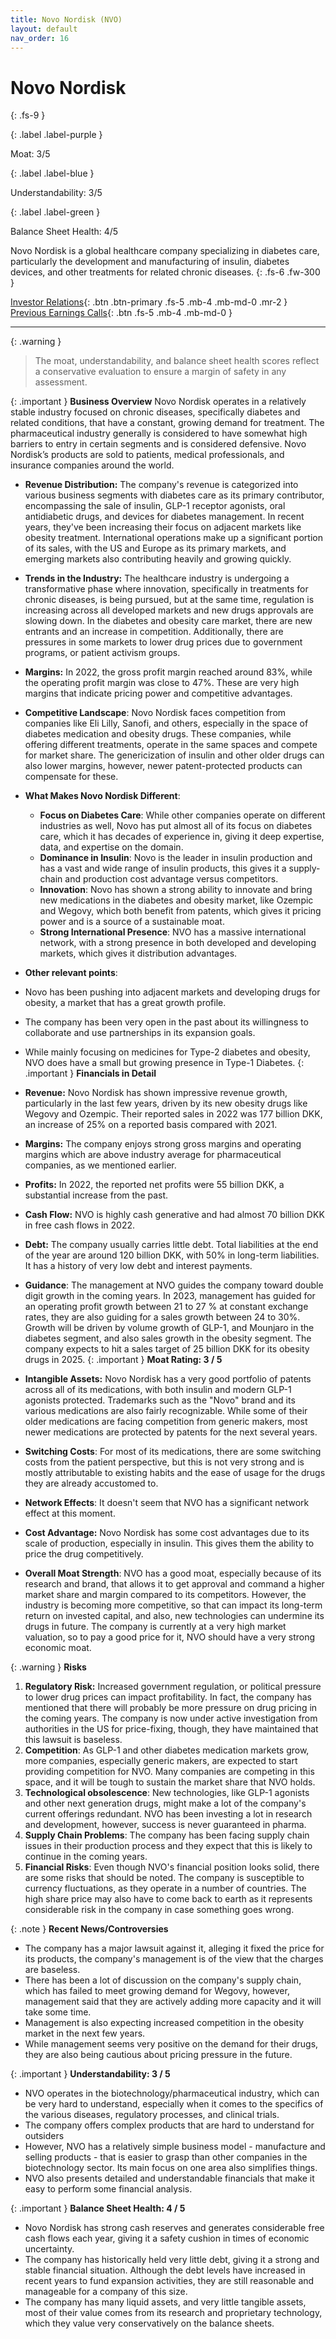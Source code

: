```yaml
---
title: Novo Nordisk (NVO)
layout: default
nav_order: 16
---
```


# Novo Nordisk
{: .fs-9 }

{: .label .label-purple }

Moat: 3/5

{: .label .label-blue }

Understandability: 3/5

{: .label .label-green }

Balance Sheet Health: 4/5

Novo Nordisk is a global healthcare company specializing in diabetes care, particularly the development and manufacturing of insulin, diabetes devices, and other treatments for related chronic diseases.
{: .fs-6 .fw-300 }

[Investor Relations](https://www.google.com/search?q=NVO+investor+relations){: .btn .btn-primary .fs-5 .mb-4 .mb-md-0 .mr-2 }
[Previous Earnings Calls](https://discountingcashflows.com/company/NVO/transcripts/){: .btn .fs-5 .mb-4 .mb-md-0 }

---

{: .warning }
>The moat, understandability, and balance sheet health scores reflect a conservative evaluation to ensure a margin of safety in any assessment.



{: .important }
**Business Overview**
Novo Nordisk operates in a relatively stable industry focused on chronic diseases, specifically diabetes and related conditions, that have a constant, growing demand for treatment. The pharmaceutical industry generally is considered to have somewhat high barriers to entry in certain segments and is considered defensive. Novo Nordisk’s products are sold to patients, medical professionals, and insurance companies around the world.
*   **Revenue Distribution:** The company's revenue is categorized into various business segments with diabetes care as its primary contributor, encompassing the sale of insulin, GLP-1 receptor agonists, oral antidiabetic drugs, and devices for diabetes management. In recent years, they've been increasing their focus on adjacent markets like obesity treatment. International operations make up a significant portion of its sales, with the US and Europe as its primary markets, and emerging markets also contributing heavily and growing quickly.
*   **Trends in the Industry:** The healthcare industry is undergoing a transformative phase where innovation, specifically in treatments for chronic diseases, is being pursued, but at the same time, regulation is increasing across all developed markets and new drugs approvals are slowing down. In the diabetes and obesity care market, there are new entrants and an increase in competition. Additionally, there are pressures in some markets to lower drug prices due to government programs, or patient activism groups. 
*  **Margins:** In 2022, the gross profit margin reached around 83%, while the operating profit margin was close to 47%. These are very high margins that indicate pricing power and competitive advantages.
*   **Competitive Landscape**: Novo Nordisk faces competition from companies like Eli Lilly, Sanofi, and others, especially in the space of diabetes medication and obesity drugs. These companies, while offering different treatments, operate in the same spaces and compete for market share. The genericization of insulin and other older drugs can also lower margins, however, newer patent-protected products can compensate for these.
*   **What Makes Novo Nordisk Different**:
    *   **Focus on Diabetes Care**: While other companies operate on different industries as well, Novo has put almost all of its focus on diabetes care, which it has decades of experience in, giving it deep expertise, data, and expertise on the domain.
    *   **Dominance in Insulin**: Novo is the leader in insulin production and has a vast and wide range of insulin products, this gives it a supply-chain and production cost advantage versus competitors.
    *   **Innovation**: Novo has shown a strong ability to innovate and bring new medications in the diabetes and obesity market, like Ozempic and Wegovy, which both benefit from patents, which gives it pricing power and is a source of a sustainable moat.
    *   **Strong International Presence**: NVO has a massive international network, with a strong presence in both developed and developing markets, which gives it distribution advantages.
*  **Other relevant points**:

  *   Novo has been pushing into adjacent markets and developing drugs for obesity, a market that has a great growth profile. 
  *  The company has been very open in the past about its willingness to collaborate and use partnerships in its expansion goals. 
  *  While mainly focusing on medicines for Type-2 diabetes and obesity, NVO does have a small but growing presence in Type-1 Diabetes.
{: .important }
**Financials in Detail**
*   **Revenue:** Novo Nordisk has shown impressive revenue growth, particularly in the last few years, driven by its new obesity drugs like Wegovy and Ozempic. Their reported sales in 2022 was 177 billion DKK, an increase of 25% on a reported basis compared with 2021. 
*   **Margins:** The company enjoys strong gross margins and operating margins which are above industry average for pharmaceutical companies, as we mentioned earlier.
*    **Profits:** In 2022, the reported net profits were 55 billion DKK, a substantial increase from the past.
*   **Cash Flow:** NVO is highly cash generative and had almost 70 billion DKK in free cash flows in 2022.
*   **Debt:** The company usually carries little debt. Total liabilities at the end of the year are around 120 billion DKK, with 50% in long-term liabilities. It has a history of very low debt and interest payments.
*  **Guidance**: The management at NVO guides the company toward double digit growth in the coming years. In 2023, management has guided for an operating profit growth between 21 to 27 % at constant exchange rates, they are also guiding for a sales growth between 24 to 30%. Growth will be driven by volume growth of GLP-1, and Mounjaro in the diabetes segment, and also sales growth in the obesity segment. The company expects to hit a sales target of 25 billion DKK for its obesity drugs in 2025.
{: .important }
**Moat Rating: 3 / 5**

*   **Intangible Assets:**  Novo Nordisk has a very good portfolio of patents across all of its medications, with both insulin and modern GLP-1 agonists protected. Trademarks such as the "Novo" brand and its various medications are also fairly recognizable. While some of their older medications are facing competition from generic makers, most newer medications are protected by patents for the next several years.
*  **Switching Costs**: For most of its medications, there are some switching costs from the patient perspective, but this is not very strong and is mostly attributable to existing habits and the ease of usage for the drugs they are already accustomed to.
*  **Network Effects**: It doesn't seem that NVO has a significant network effect at this moment.
*   **Cost Advantage:**  Novo Nordisk has some cost advantages due to its scale of production, especially in insulin. This gives them the ability to price the drug competitively.
*   **Overall Moat Strength**: NVO has a good moat, especially because of its research and brand, that allows it to get approval and command a higher market share and margin compared to its competitors. However, the industry is becoming more competitive, so that can impact its long-term return on invested capital, and also, new technologies can undermine its drugs in future. The company is currently at a very high market valuation, so to pay a good price for it, NVO should have a very strong economic moat.

{: .warning }
**Risks**
1.  **Regulatory Risk:** Increased government regulation, or political pressure to lower drug prices can impact profitability. In fact, the company has mentioned that there will probably be more pressure on drug pricing in the coming years. The company is now under active investigation from authorities in the US for price-fixing, though, they have maintained that this lawsuit is baseless.
2.   **Competition**: As GLP-1 and other diabetes medication markets grow, more companies, especially generic makers, are expected to start providing competition for NVO. Many companies are competing in this space, and it will be tough to sustain the market share that NVO holds.
3. **Technological obsolescence**: New technologies, like GLP-1 agonists and other next generation drugs, might make a lot of the company's current offerings redundant. NVO has been investing a lot in research and development, however, success is never guaranteed in pharma.
4.  **Supply Chain Problems**: The company has been facing supply chain issues in their production process and they expect that this is likely to continue in the coming years.
5.  **Financial Risks**:  Even though NVO's financial position looks solid, there are some risks that should be noted. The company is susceptible to currency fluctuations, as they operate in a number of countries. The high share price may also have to come back to earth as it represents considerable risk in the company in case something goes wrong.

{: .note }
**Recent News/Controversies**
*   The company has a major lawsuit against it, alleging it fixed the price for its products, the company's management is of the view that the charges are baseless. 
*   There has been a lot of discussion on the company's supply chain, which has failed to meet growing demand for Wegovy, however, management said that they are actively adding more capacity and it will take some time. 
*  Management is also expecting increased competition in the obesity market in the next few years. 
*   While management seems very positive on the demand for their drugs, they are also being cautious about pricing pressure in the future.
   
  
{: .important }
**Understandability: 3 / 5**

*  NVO operates in the biotechnology/pharmaceutical industry, which can be very hard to understand, especially when it comes to the specifics of the various diseases, regulatory processes, and clinical trials.
*   The company offers complex products that are hard to understand for outsiders
*   However, NVO has a relatively simple business model - manufacture and selling products - that is easier to grasp than other companies in the biotechnology sector. Its main focus on one area also simplifies things. 
*   NVO also presents detailed and understandable financials that make it easy to perform some financial analysis.
    
{: .important }
**Balance Sheet Health: 4 / 5**
*   Novo Nordisk has strong cash reserves and generates considerable free cash flows each year, giving it a safety cushion in times of economic uncertainty. 
*   The company has historically held very little debt, giving it a strong and stable financial situation. Although the debt levels have increased in recent years to fund expansion activities, they are still reasonable and manageable for a company of this size.
*   The company has many liquid assets, and very little tangible assets, most of their value comes from its research and proprietary technology, which they value very conservatively on the balance sheets.